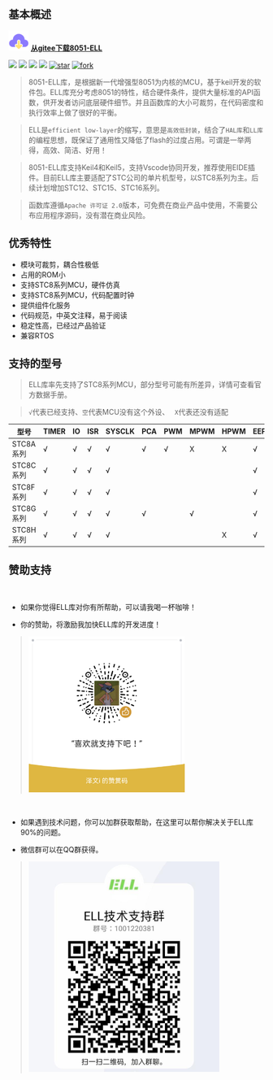 ## 基本概述

<img src="_media/download.svg" alt="logo" style="zoom:10%;" /> <font color=#0ddff>[ <u>**从gitee下载8051-ELL**</u>](https://gitee.com/zeweni/ELL-8051-LIB) </font> 

[![](https://img.shields.io/badge/version-1.1.6-green)](https://gitee.com/open-ell/code) [![](https://badgen.net/github/license/zewen-i/8051-ELL-LIB?color=orange)](https://gitee.com/open-ell/code) [![](https://badgen.net/github/stars/zewen-i/8051-ELL-LIB?color=green)](https://gitee.com/open-ell/code) [![](https://badgen.net/github/forks/zewen-i/8051-ELL-LIB)](https://gitee.com/open-ell/code) <a href='https://gitee.com/zeweni/ELL-8051-LIB/stargazers'><img src='https://gitee.com/zeweni/ELL-8051-LIB/badge/star.svg?theme=white' alt='star'></img></a> <a href='https://gitee.com/zeweni/ELL-8051-LIB/members'><img src='https://gitee.com/zeweni/ELL-8051-LIB/badge/fork.svg?theme=gray' alt='fork'></img></a>



> 8051-ELL库，是根据新一代增强型8051为内核的MCU，基于keil开发的软件包。ELL库充分考虑8051的特性，结合硬件条件，提供大量标准的API函数，供开发者访问底层硬件细节。并且函数库的大小可裁剪，在代码密度和执行效率上做了很好的平衡。

> ELL是`efficient low-layer`的缩写，意思是`高效低封装`，结合了`HAL库`和`LL库`的编程思想，既保证了通用性又降低了flash的过度占用。可谓是一举两得，高效、简洁、好用！

> 8051-ELL库支持Keil4和Keil5，支持Vscode协同开发，推荐使用EIDE插件。目前ELL库主要适配了STC公司的单片机型号，以STC8系列为主。后续计划增加STC12、STC15、STC16系列。

> 函数库遵循`Apache 许可证 2.0`版本，可免费在商业产品中使用，不需要公布应用程序源码，没有潜在商业风险。

## 优秀特性

* 模块可裁剪，耦合性极低
* 占用的ROM小
* 支持STC8系列MCU，硬件仿真
* 支持STC8系列MCU，代码配置时钟
* 提供组件化服务
* 代码规范，中英文注释，易于阅读
* 稳定性高，已经过产品验证
* 兼容RTOS


## 支持的型号

> ELL库率先支持了STC8系列MCU，部分型号可能有所差异，详情可查看官方数据手册。

> `√`代表已经支持、`空`代表MCU没有这个外设、 ` X`代表还没有适配


| 型号      | TIMER | IO   | ISR | SYSCLK | PCA  | PWM  | MPWM | HPWM | EEPROM | ADC  | MDU16 | COMP | USB  | LED  |
| --------- | ------ | ---- | ---- | -------- | ---- | ---- | ---- | ---- | ------ | ---- | ----- | ------ | ---- | ---- |
| STC8A系列 | √      | √    | √    | √        | √    | √    | X    | X    | √      | √    |       | √      |      |      |
| STC8C系列 | √      | √    | √    | √        |      |      |      |      | √      |      | √     | √      |      |      |
| STC8F系列 | √      | √    | √    | √        |      |      |      |      | √      |      |       | √      |      |      |
| STC8G系列 | √      | √    | √    | √        | √    |      | √   |      | √      | √    | √     | √      | X    | X    |
| STC8H系列 | √      | √    | √    | √        |      |      |      | X    | √      | √    | √     | √      | X    | X    |



## 赞助支持

<br>



- 如果你觉得ELL库对你有所帮助，可以请我喝一杯咖啡！

- 你的赞助，将激励我加快ELL库的开发进度！



>  <img src="_media/赞助码.png" style="zoom:30%;" />

<br>



* 如果遇到技术问题，你可以加群获取帮助，在这里可以帮你解决关于ELL库90%的问题。

* 微信群可以在QQ群获得。

>  <img src="_media/QQ交流群.png" style="zoom:50%;" />

